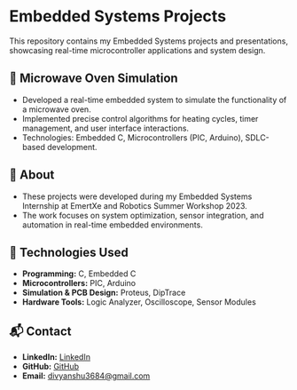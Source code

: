 # Embedded Systems Projects  

This repository contains my Embedded Systems projects and presentations, showcasing real-time microcontroller applications and system design.  

## 🔹 Microwave Oven Simulation  
- Developed a real-time embedded system to simulate the functionality of a microwave oven.  
- Implemented precise control algorithms for heating cycles, timer management, and user interface interactions.  
- Technologies: Embedded C, Microcontrollers (PIC, Arduino), SDLC-based development.   

## 📌 About  
- These projects were developed during my Embedded Systems Internship at EmertXe and Robotics Summer Workshop 2023.  
- The work focuses on system optimization, sensor integration, and automation in real-time embedded environments.  

## 🔧 Technologies Used  
- **Programming:** C, Embedded C  
- **Microcontrollers:** PIC, Arduino  
- **Simulation & PCB Design:** Proteus, DipTrace  
- **Hardware Tools:** Logic Analyzer, Oscilloscope, Sensor Modules  

## 📬 Contact  
- **LinkedIn:** [LinkedIn](https://www.linkedin.com/in/divyanshu-choudhary-b73801251)  
- **GitHub:** [GitHub](https://github.com/DivyanshuCh07)  
- **Email:** divyanshu3684@gmail.com  
